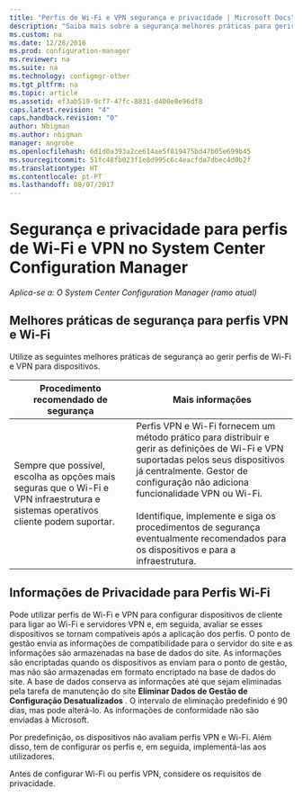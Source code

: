 ```yaml
---
title: "Perfis de Wi-Fi e VPN segurança e privacidade | Microsoft Docs"
description: "Saiba mais sobre a segurança melhores práticas para gerir perfis Wi-Fi e VPN para dispositivos no System Center Configuration Manager."
ms.custom: na
ms.date: 12/28/2016
ms.prod: configuration-manager
ms.reviewer: na
ms.suite: na
ms.technology: configmgr-other
ms.tgt_pltfrm: na
ms.topic: article
ms.assetid: ef3ab519-9cf7-47fc-8831-d400e0e96df8
caps.latest.revision: "4"
caps.handback.revision: "0"
author: Nbigman
ms.author: nbigman
manager: angrobe
ms.openlocfilehash: 6d1d0a393a2ce614ae5f819475bd47b05e699b45
ms.sourcegitcommit: 51fc48fb023f1e8d995c6c4eacfda7dbec4d0b2f
ms.translationtype: HT
ms.contentlocale: pt-PT
ms.lasthandoff: 08/07/2017
---
```

# <a name="security-and-privacy-for-wi-fi-and-vpn-profiles-in-system-center-configuration-manager"></a>Segurança e privacidade para perfis de Wi-Fi e VPN no System Center Configuration Manager

*Aplica-se a: O System Center Configuration Manager (ramo atual)*

##  <a name="security-best-practices-for-wi-fi--and-vpn-profiles"></a>Melhores práticas de segurança para perfis VPN e Wi-Fi  
 Utilize as seguintes melhores práticas de segurança ao gerir perfis de Wi-Fi e VPN para dispositivos.  

|Procedimento recomendado de segurança|Mais informações|  
|----------------------------|----------------------|  
|Sempre que possível, escolha as opções mais seguras que o Wi-Fi e VPN infraestrutura e sistemas operativos cliente podem suportar.|Perfis VPN e Wi-Fi fornecem um método prático para distribuir e gerir as definições de Wi-Fi e VPN suportadas pelos seus dispositivos já centralmente. Gestor de configuração não adiciona funcionalidade VPN ou Wi-Fi.<br /><br /> Identifique, implemente e siga os procedimentos de segurança eventualmente recomendados para os dispositivos e para a infraestrutura.|  

## <a name="privacy-information-for-wi-fi-profiles"></a>Informações de Privacidade para Perfis Wi-Fi  
 Pode utilizar perfis de Wi-Fi e VPN para configurar dispositivos de cliente para ligar ao Wi-Fi e servidores VPN e, em seguida, avaliar se esses dispositivos se tornam compatíveis após a aplicação dos perfis. O ponto de gestão envia as informações de compatibilidade para o servidor do site e as informações são armazenadas na base de dados do site. As informações são encriptadas quando os dispositivos as enviam para o ponto de gestão, mas não são armazenadas em formato encriptado na base de dados do site. A base de dados conserva as informações até que sejam eliminadas pela tarefa de manutenção do site **Eliminar Dados de Gestão de Configuração Desatualizados** . O intervalo de eliminação predefinido é 90 dias, mas pode alterá-lo. As informações de conformidade não são enviadas à Microsoft.  

 Por predefinição, os dispositivos não avaliam perfis VPN e Wi-Fi. Além disso, tem de configurar os perfis e, em seguida, implementá-las aos utilizadores.  

 Antes de configurar Wi-Fi ou perfis VPN, considere os requisitos de privacidade.  
